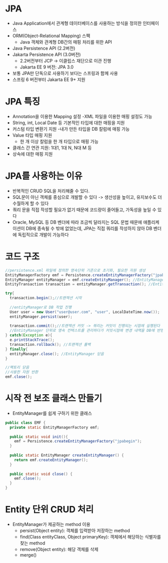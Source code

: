 # JPA

- Java Application에서 관계형 데이터베이스를 사용하는 방식을 정의한 인터페이스
- ORM(Object-Relational Mapping) 스팩
  - Java 객체와 관계형 DB간의 매핑 처리를 위한 API
- Java Persistence API (2.2버전)
- Jakarta Persistence API (3.0버전)
  - 2.2버전부터 JCP -> 이클립스 재단으로 이관 진행
  - Jakarta EE 9 버전: JPA 3.0
- 보통 JPA만 단독으로 사용하기 보다는 스프링과 함께 사용
- 스프링 6 버전부터 Jakarta EE 9+ 지원

# JPA 특징
- Annotation을 이용한 Mapping 설정
  -XML 파일을 이용한 매핑 설정도 가능
- String, int, Local Date 등 기본적인 타입에 대한 매핑을 지원
- 커스텀 타입 변환기 지원
  -내가 만든 타입을 DB 칼럼에 매핑 가능
- Value 타입 매핑 지원
  - 한 개 이상 칼럼을 한 개 타입으로 매핑 가능
- 클래스 간 연관 지원: 1대1, 1대 N, N대 M 등
- 상속에 대한 매핑 지원

# JPA를 사용하는 이유
- 반복적인 CRUD SQL을 처리해줄 수 있다.
- SQL문이 아닌 객체를 중심으로 개발할 수 있다 -> 생산성을 높이고, 유지보수도 더 수월하게 할 수 있다
- 쿼리 문을 직접 작성할 필요가 없기 때문에 코드량이 줄어들고, 가독성을 높일 수 있다
- Oracle, MySQL 등 DB 벤더에 따라 조금씩 달라지는 SQL 문법 때문에 애플리케이션이 DB에 종속될 수 밖에 없었는데, JPA는 직접 쿼리를 작성하지 않아 DB 벤더에 독립적으로 개발이 가능하다

# 코드 구조
```java
//persistence.xml 파일에 정의한 영속단위 기준으로 초기화, 필요한 자원 생성
EntityManagerFactory emf = Persistence.createEntityManagerFactory("jpabegin");
EntityManager entityManager = emf.createEntityManager(); //EntityManager 생성
EntityTransaction transaction = entityManager.getTransaction(); //EntityTransaction 구함

try{
  transaction.begin();//트랜잭션 시작
  
  //entityManager로 DB 작업 진행
  User user = new User("user@user.com", "user", LocalDateTime.now());
  entityManager.persist(user);
  
  transaction.commit();//트랜잭션 커밋 -> 쿼리는 커밋이 진행되는 시점에 실행된다
  //EntityManager 단위로 영속 컨텍스트를 관리하다가 커밋시점에 변경 내역을 DB에 반영하는 것이 특징
} catch(Exception e){
  e.printStackTrace();
  transaction.rollback(); //트랜잭션 롤백
} finally{
  entityManager.close(); //EntityManager 닫음
}

//팩토리 닫음
//사용한 자원 반환
emf.close();
```

# 시작 전 보조 클래스 만들기

- EntityManager를 쉽게 구하기 위한 클래스
```java
public class EMF {
  private static EntityManagerFactory emf;
  
  public static void init(){
    emf = Persistence.createEntityManagerFactory("jpabegin");
  }
  
  public static EntityManager createEntityManager() {
    return emf.createEntityManager();
  }
  
  public static void close() {
    emf.close();
  }
}
```

# Entity 단위 CRUD 처리
- EntityManager가 제공하는 method 이용
  - persist(Object entity): 객체를 입력받아 저장하는 method
  - find(Class <T> entityClass, Object primaryKey): 객체에서 해당하는 식별자를 찾는 method
  - remove(Object entity): 해당 객체를 삭제
  - merge()
